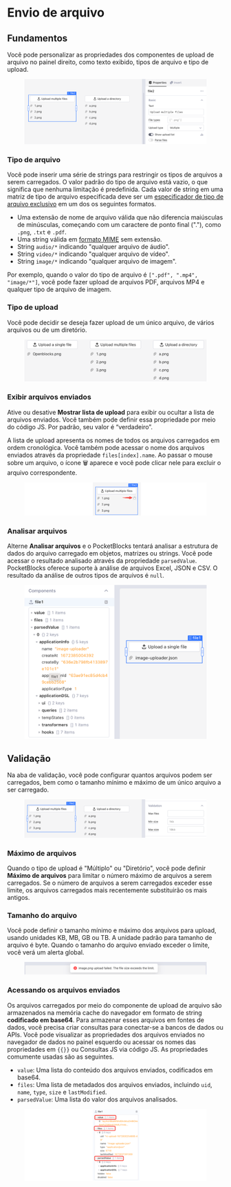 # Envio de arquivo

## Fundamentos

Você pode personalizar as propriedades dos componentes de upload de arquivo no painel direito, como texto exibido, tipos de arquivo e tipo de upload.

<figure><img src="../../.gitbook/assets/build-apps/component-guides/file-upload/01.png" alt=""><figcaption></figcaption></figure>

### Tipo de arquivo

Você pode inserir uma série de strings para restringir os tipos de arquivos a serem carregados. O valor padrão do tipo de arquivo está vazio, o que significa que nenhuma limitação é predefinida. Cada valor de string em uma matriz de tipo de arquivo especificada deve ser um [especificador de tipo de arquivo exclusivo](https://developer.mozilla.org/en-US/docs/Web/HTML/Element/input/file#unique_file_type_specifiers) em um dos os seguintes formatos.

- Uma extensão de nome de arquivo válida que não diferencia maiúsculas de minúsculas, começando com um caractere de ponto final ("."), como `.png`, `.txt` e `.pdf`.
- Uma string válida em [formato MIME](https://developer.mozilla.org/en-US/docs/Web/HTTP/Basics_of_HTTP/MIME_types) sem extensão.
- String `audio/*` indicando "qualquer arquivo de áudio".
- String `video/*` indicando "qualquer arquivo de vídeo".
- String `image/*` indicando "qualquer arquivo de imagem".

Por exemplo, quando o valor do tipo de arquivo é `[".pdf", ".mp4", "image/*"]`, você pode fazer upload de arquivos PDF, arquivos MP4 e qualquer tipo de arquivo de imagem.

### Tipo de upload

Você pode decidir se deseja fazer upload de um único arquivo, de vários arquivos ou de um diretório.

<figure><img src="../../.gitbook/assets/build-apps/component-guides/file-upload/02.png" alt=""><figcaption></figcaption></figure>

### Exibir arquivos enviados

Ative ou desative **Mostrar lista de upload** para exibir ou ocultar a lista de arquivos enviados. Você também pode definir essa propriedade por meio do código JS. Por padrão, seu valor é “verdadeiro”.

A lista de upload apresenta os nomes de todos os arquivos carregados em ordem cronológica. Você também pode acessar o nome dos arquivos enviados através da propriedade `files[index].name`. Ao passar o mouse sobre um arquivo, o ícone 🗑️ aparece e você pode clicar nele para excluir o arquivo correspondente.

<figure><img src="../../.gitbook/assets/build-apps/component-guides/file-upload/03.png" alt=""><figcaption></figcaption></figure>

### Analisar arquivos

Alterne **Analisar arquivos** e o PocketBlocks tentará analisar a estrutura de dados do arquivo carregado em objetos, matrizes ou strings. Você pode acessar o resultado analisado através da propriedade `parsedValue`. PocketBlocks oferece suporte à análise de arquivos Excel, JSON e CSV. O resultado da análise de outros tipos de arquivos é `null`.

<figure><img src="../../.gitbook/assets/build-apps/component-guides/file-upload/04.png" alt=""><figcaption></figcaption></figure>

## Validação

Na aba de validação, você pode configurar quantos arquivos podem ser carregados, bem como o tamanho mínimo e máximo de um único arquivo a ser carregado.

<figure><img src="../../.gitbook/assets/build-apps/component-guides/file-upload/05.png" alt=""><figcaption></figcaption></figure>

### Máximo de arquivos

Quando o tipo de upload é "Múltiplo" ou "Diretório", você pode definir **Máximo de arquivos** para limitar o número máximo de arquivos a serem carregados. Se o número de arquivos a serem carregados exceder esse limite, os arquivos carregados mais recentemente substituirão os mais antigos.

### Tamanho do arquivo

Você pode definir o tamanho mínimo e máximo dos arquivos para upload, usando unidades KB, MB, GB ou TB. A unidade padrão para tamanho de arquivo é byte. Quando o tamanho do arquivo enviado exceder o limite, você verá um alerta global.

<figure><img src="../../.gitbook/assets/build-apps/component-guides/file-upload/06.png" alt=""><figcaption></figcaption></figure>

### Acessando os arquivos enviados

Os arquivos carregados por meio do componente de upload de arquivo são armazenados na memória cache do navegador em formato de string **codificado em base64**. Para armazenar esses arquivos em fontes de dados, você precisa criar consultas para conectar-se a bancos de dados ou APIs. Você pode visualizar as propriedades dos arquivos enviados no navegador de dados no painel esquerdo ou acessar os nomes das propriedades em `{{}}` ou Consultas JS via código JS. As propriedades comumente usadas são as seguintes.

- `value`: Uma lista do conteúdo dos arquivos enviados, codificados em base64.
- `files`: Uma lista de metadados dos arquivos enviados, incluindo `uid`, `name`, `type`, `size` e `lastModified`.
- `parsedValue`: Uma lista do valor dos arquivos analisados.

<figure><img src="../../.gitbook/assets/build-apps/component-guides/file-upload/07.png" alt=""><figcaption></figcaption></figure>
